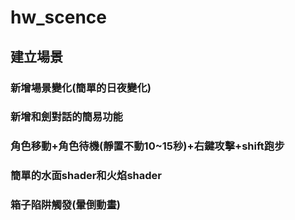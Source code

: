 # hw_scence
## 建立場景
### 新增場景變化(簡單的日夜變化)
### 新增和劍對話的簡易功能
### 角色移動+角色待機(靜置不動10~15秒)+右鍵攻擊+shift跑步
### 簡單的水面shader和火焰shader
### 箱子陷阱觸發(暈倒動畫)
 
